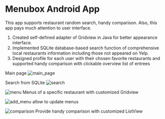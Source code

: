 # Menubox Android App
This app supports restaurant random search, handy comparison. Also, this app pays much attention to user interface. 

1. Created self-defined adapter of Gridview in Java for better appearance interface. 
2. Implemented SQLite database-based search function of comprehensive local restaurants information including those not appeared on Yelp.
3. Designed profile for each user with their chosen favorite restaurants and supported handy comparison with clickable overview
list of entrees  

Main page
![main_page](https://cloud.githubusercontent.com/assets/17131715/18977430/d5072cd6-867f-11e6-92b1-a52a7429401a.png)


Search from SQLite
![search](https://cloud.githubusercontent.com/assets/17131715/18977447/e5495c68-867f-11e6-8d9a-ceb3b4bc551a.png)


![menu](https://cloud.githubusercontent.com/assets/17131715/18977451/f1a1bcc6-867f-11e6-98dd-a7f7dc97cda2.png)
Menus of a specific restaurant with customized Gridview

![add_menu](https://cloud.githubusercontent.com/assets/17131715/18977455/01250f4a-8680-11e6-9c89-3b96ac14bd96.png)
allow to update menus 

![comparison](https://cloud.githubusercontent.com/assets/17131715/18977460/0c952356-8680-11e6-9283-5085a6a6a6fa.png)
Provide handy comparison with customized ListView
